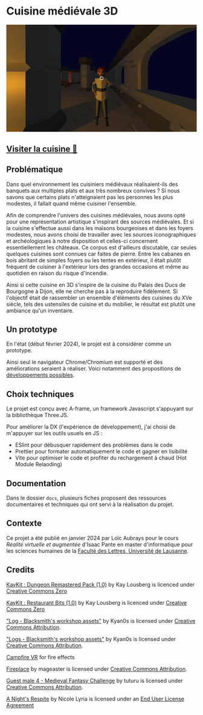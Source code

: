 # Cuisine médiévale 3D

![Aperçu dynamique de la cuisine](https://raw.githubusercontent.com/Aubrays/medieval-kitchen-3d/master/preview.webp)

## [Visiter la cuisine 🍲](https://aubrays.github.io/medieval-kitchen-3d/)

## Problématique

Dans quel environnement les cuisiniers médiévaux réalisaient-ils des banquets aux multiples plats et aux très nombreux convives ? Si nous savons que certains plats n'atteignaient pas les personnes les plus modestes, il fallait quand même cuisiner l'ensemble.

Afin de comprendre l'univers des cuisines médiévales, nous avons opté pour une représentation artistique s'inspirant des sources médiévales. Et si la cuisine s'effectue aussi dans les maisons bourgeoises et dans les foyers modestes, nous avons choisi de travailler avec les sources iconographiques et archéologiques à notre disposition et celles-ci concernent essentiellement les châteaux. Ce corpus est d'ailleurs discutable, car seules quelques cuisines sont connues car faites de pierre. Entre les cabanes en bois abritant de simples foyers ou les tentes en extérieur, il était plutôt fréquent de cuisiner à l'extérieur lors des grandes occasions et même au quotidien en raison du risque d'incendie.

Ainsi si cette cuisine en 3D s'inspire de la cuisine du Palais des Ducs de Bourgogne à Dijon, elle ne cherche pas à la reproduire fidèlement. Si l'objectif était de rassembler un ensemble d'éléments des cuisines du XVe siècle, tels des ustensiles de cuisine et du mobilier, le résultat est plutôt une ambiance qu'un inventaire.

## Un prototype 

En l'état (début février 2024), le projet est à considérer comme un prototype.

Ainsi seul le navigateur Chrome/Chromium est supporté et des améliorations seraient à réaliser. Voici notamment des propositions de [développements possibles](https://github.com/Aubrays/medieval-kitchen-3d/tree/master/docs/developpements_possibles.md).

## Choix techniques

Le projet est conçu avec A-frame, un framework Javascript s'appuyant sur la bibliothèque Three.JS.

Pour améliorer la DX (l'expérience de développement), j'ai choisi de m'appuyer sur les outils usuels en JS :

- ESlint pour débusquer rapidement des problèmes dans le code
- Prettier pour formater automatiquement le code et gagner en lisibilité
- Vite pour optimiser le code et profiter du rechargement à chaud (Hot Module Relaoding)

## Documentation

Dans le dossier `docs`, plusieurs fiches proposent des ressources documentaires et techniques qui ont servi à la réalisation du projet.

## Contexte

Ce projet a été publié en janvier 2024 par Loïc Aubrays pour le cours _Réalité virtuelle et augmentée_ d'Isaac Pante en master d'informatique pour les sciences humaines de la [Faculté des Lettres, Université de Lausanne](https://unil.ch/lettres).

## Credits

[KayKit : Dungeon Remastered Pack (1.0)](https://kaylousberg.itch.io/kaykit-dungeon-remastered) by Kay Lousberg is licenced under [Creative Commons Zero](http://creativecommons.org/publicdomain/zero/1.0/)

[KayKit : Restaurant Bits (1.0)](https://kaylousberg.itch.io/restaurant-bits) by Kay Lousberg is licenced under [Creative Commons Zero](http://creativecommons.org/publicdomain/zero/1.0/)

["Log - Blacksmith's workshop assets"](https://skfb.ly/69GOy) by Kyan0s is licensed under [Creative Commons Attribution](http://creativecommons.org/licenses/by/4.0/).

["Logs - Blacksmith's workshop assets"](https://skfb.ly/69CxV) by Kyan0s is licensed under [Creative Commons Attribution](http://creativecommons.org/licenses/by/4.0/).

[Campfire VR](https://medium.com/@dirkk/campfire-vr-fa654d15e92a) for fire effects

[Fireplace](https://skfb.ly/69GFC) by mageaster is licensed under [Creative Commons Attribution](http://creativecommons.org/licenses/by/4.0/).

[Guest male 4 - Medieval Fantasy Challenge](https://skfb.ly/69VX9) by tuturu is licensed under [Creative Commons Attribution](http://creativecommons.org/licenses/by/4.0/).

[A Night's Respite](https://www.nicolelyria.com/music-store/p/medieval-themes-free) by Nicole Lyria is licensed under an [End User License Agreement](https://static1.squarespace.com/static/60a01f5d4e9cf244cb4af46d/t/61a534482b1c155d953f8775/1638216776769/End+User+License+Agreement+-+Music+Packs.pdf)
